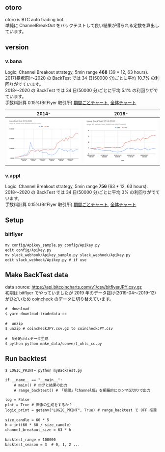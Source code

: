 ## otoro

otoro is BTC auto trading bot.  
単純に ChannelBreakOut をバックテストして良い結果が得られる定数を算出しています。

## version

### v.bana

Logic: Channel Breakout strategy, 5min range **468** (39 \* 12, 63 hours).
2017(暴騰前)〜2020 の BackTest では 34 日(50000 分)ごとに平均 10.7% の利回りがでています。  
2018〜2020 の BackTest では 34 日(50000 分)ごとに平均 5.1% の利回りがでています。  
手数料計算 0.15%(BitFlyer 取引所)
[期間ごとチャート](https://github.com/elzup/otoro/tree/v.bana/img/backtest63),
[全体チャート](https://github.com/elzup/otoro/tree/v.bana/img)

|              2014-               |              2018-               |
| :------------------------------: | :------------------------------: |
| ![](./img/backtest2014-2020.png) | ![](./img/backtest2018-2020.png) |

### v.appl

Logic: Channel Breakout strategy, 5min range **756** (63 \* 12, 63 hours).
2018〜2020 の BackTest では 34 日(50000 分)ごとに平均 3% の利回りがでています。  
手数料計算 0.15%(BitFlyer 取引所)
[期間ごとチャート](https://github.com/elzup/otoro/tree/v.appl/img/backtest63),
[全体チャート](https://github.com/elzup/otoro/tree/v.appl/img)

## Setup

### bitflyer

```
mv config/Apikey_sample.py config/Apikey.py
edit config/Apikey.py
mv slack_webhook/Apikey_sample.py slack_webhook/Apikey.py
edit slack_webhook/Apikey.py # if use
```

## Make BackTest data

data source: https://api.bitcoincharts.com/v1/csv/bitflyerJPY.csv.gz  
初期は bitflyer でやっていましたが 2019 年のデータ抜け(2019-04〜2019-12)がひどいため coincheck のデータに切り替えています。

```
#  download
$ yarn download-tradedata-cc

#  unzip
$ unzip # coincheckJPY.csv.gz to coincheckJPY.csv

#  5分足ohlcデータ生成
$ python python make_data/convert_ohlc_cc.py
```

## Run backtest

```sh
$ LOGIC_PRINT= python myBackTest.py
```

```
if __name__ == "__main__":
    # main() # ログと結果の出力
    # range_backtest() # 「期間」「Channel幅」を網羅的にカンマ区切りで出力
```

```
log = False
plot = True # 画像の生成をするか？
logic_print = getenv("LOGIC_PRINT", True) # range_backtest で OFF 推奨

size_candle = 60 * 5
h = int(60 * 60 / size_candle)
channel_breakout_size = 63 * h

backtest_range = 100000
backtest_season = 3  # 0, 1, 2 ...
```
